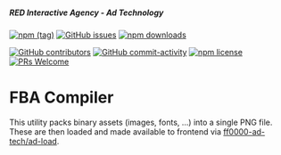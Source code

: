 ##### RED Interactive Agency - Ad Technology

[![npm (tag)](https://img.shields.io/npm/v/@ff0000-ad-tech%2Ffba-compiler.svg?style=flat-square)](https://www.npmjs.com/package/@ff0000-ad-tech%2Ffba-compiler)
[![GitHub issues](https://img.shields.io/github/issues/ff0000-ad-tech/fba-compiler.svg?style=flat-square)](https://github.com/ff0000-ad-tech/fba-compiler)
[![npm downloads](https://img.shields.io/npm/dm/@ff0000-ad-tech%2Ffba-compiler.svg?style=flat-square)](https://www.npmjs.com/package/@ff0000-ad-tech%2Ffba-compiler)

[![GitHub contributors](https://img.shields.io/github/contributors/ff0000-ad-tech/fba-compiler.svg?style=flat-square)](https://github.com/ff0000-ad-tech/fba-compiler/graphs/contributors/)
[![GitHub commit-activity](https://img.shields.io/github/commit-activity/y/ff0000-ad-tech/fba-compiler.svg?style=flat-square)](https://github.com/ff0000-ad-tech/fba-compiler/commits/master)
[![npm license](https://img.shields.io/npm/l/@ff0000-ad-tech%2Ffba-compiler.svg?style=flat-square)](https://github.com/ff0000-ad-tech/fba-compiler/blob/master/LICENSE)
[![PRs Welcome](https://img.shields.io/badge/PRs-welcome-brightgreen.svg?style=flat-square)](http://makeapullrequest.com)

# FBA Compiler

This utility packs binary assets (images, fonts, ...) into a single PNG file. These are then loaded and made available to frontend via [ff0000-ad-tech/ad-load](https://github.com/ff0000-ad-tech/ad-load).
